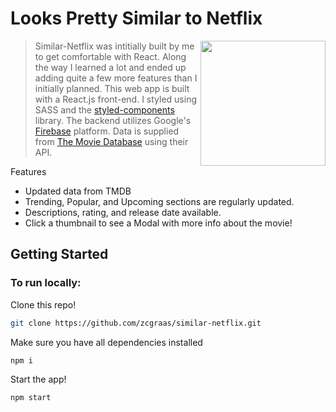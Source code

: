# Looks Pretty Similar to Netflix

<img src="https://user-images.githubusercontent.com/10379601/29446482-04f7036a-841f-11e7-9872-91d1fc2ea683.png" height="200" align="right">

> Similar-Netflix was intitially built by me to get comfortable with React. Along the way I learned a lot and ended up adding quite a few more features than I initially planned. This web app is built with a React.js front-end. I styled using SASS and the [styled-components](https://styled-components.com/) library. The backend utilizes Google's [Firebase](https://firebase.google.com/) platform. Data is supplied from [The Movie Database](https://www.themoviedb.org/?language=en-US) using their API.

<!-- [START usecases] -->

Features

- Updated data from TMDB
- Trending, Popular, and Upcoming sections are regularly updated.
- Descriptions, rating, and release date available.
- Click a thumbnail to see a Modal with more info about the movie!

<!-- [END usecases] -->


<!-- [START getstarted] -->

## Getting Started

### To run locally: 
Clone this repo!

```bash
git clone https://github.com/zcgraas/similar-netflix.git
```

Make sure you have all dependencies installed
```bash
npm i
```

Start the app!
```bash
npm start
```